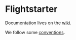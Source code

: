 # Flightstarter

Documentation lives on the [wiki](https://github.com/prateeksan/flightstarter/wiki).

We follow some [conventions](https://github.com/prateeksan/flightstarter/wiki/Conventions).
